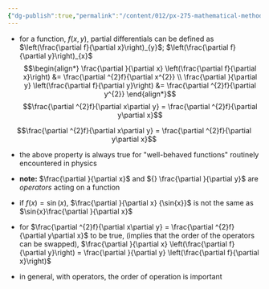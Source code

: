 ```yaml
---
{"dg-publish":true,"permalink":"/content/012/px-275-mathematical-methods/term-1/a-differentiation/1-introduction-a1-and-a2/px-275-a1a-partial-differentiation/","noteIcon":"1","created":"2025-08-27T13:14:08.504+01:00","updated":"2024-11-26T10:03:46.000+00:00"}
---
```


- for a function, $f(x,y)$, partial differentials can be defined as $\left(\frac{\partial f}{\partial x}\right)_{y}$; $\left(\frac{\partial f}{\partial y}\right)_{x}$
$$\begin{align*} 
	\frac{\partial }{\partial x} \left(\frac{\partial f}{\partial x}\right) &= \frac{\partial ^{2}f}{\partial x^{2}} \\
	\frac{\partial }{\partial y} \left(\frac{\partial f}{\partial y}\right) &= \frac{\partial ^{2}f}{\partial y^{2}}
\end{align*}$$ $$\frac{\partial ^{2}f}{\partial x\partial y} = \frac{\partial ^{2}f}{\partial y\partial x}$$

$$\frac{\partial ^{2}f}{\partial x\partial y} = \frac{\partial ^{2}f}{\partial y\partial x}$$
- the above property is always true for "well-behaved functions" routinely encountered in physics

- **note:** $\frac{\partial }{\partial x}$ and ${} \frac{\partial }{\partial y}$ are *operators* acting on a function
- if $f(x) = \sin(x)$, $\frac{\partial }{\partial x} {\sin{x}}$ is not the same as $\sin{x}\frac{\partial }{\partial x}$
- for $\frac{\partial ^{2}f}{\partial x\partial y} = \frac{\partial ^{2}f}{\partial y\partial x}$ to be true, (implies that the order of the operators can be swapped), $\frac{\partial }{\partial x} \left(\frac{\partial f}{\partial y}\right) = \frac{\partial }{\partial y} \left(\frac{\partial f}{\partial x}\right)$

- in general, with operators, the order of operation is important

